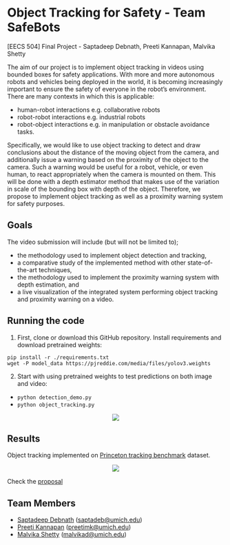 # Object Tracking for Safety - Team SafeBots

[EECS 504] Final Project - Saptadeep Debnath, Preeti Kannapan, Malvika Shetty

The aim of our project is to implement object tracking in videos using bounded boxes for safety applications. With more and more autonomous robots and vehicles being deployed in the world, it is becoming increasingly important to ensure the safety of everyone in the robot’s environment. There are many contexts in which this is applicable:
- human-robot interactions e.g. collaborative robots 
- robot-robot interactions e.g. industrial robots 
- robot-object interactions e.g. in manipulation or obstacle avoidance tasks. 

Specifically, we would like to use object tracking to detect and draw conclusions about the distance of the moving object from the camera, and additionally issue a warning based on the proximity of the object to the camera. Such a warning would be useful for a robot, vehicle, or even human, to react appropriately when the camera is mounted on them. This will be done with a depth estimator method that makes use of the variation in scale of the bounding box with depth of the object. Therefore, we propose to implement object tracking as well as a proximity warning system for safety purposes.

## Goals
The video submission will include (but will not be limited to);
- the methodology used to implement object detection and tracking,
- a comparative study of the implemented method with other state-of-the-art techniques, 
- the methodology used to implement the proximity warning system with depth estimation, and
- a live visualization of the integrated system performing object tracking and proximity warning on a video.


## Running the code

1. First, clone or download this GitHub repository. Install requirements and download pretrained weights:



```
pip install -r ./requirements.txt
wget -P model_data https://pjreddie.com/media/files/yolov3.weights
```

2. Start with using pretrained weights to test predictions on both image and video:

- `python detection_demo.py`
- `python object_tracking.py`

<p align="center">
    <img src="IMAGES/tracking_results.gif"></a>
</p>


## Results

Object tracking implemented on [Princeton tracking benchmark](https://tracking.cs.princeton.edu/dataset.html) dataset.

<p align="center">
    <img src="IMAGES/detection.gif">
</p>

<!-- ![alt-text](/report/ekf.gif) -->



Check the [proposal](https://github.com/eecs504-f20/object-tracking-for-safety/blob/master/EECS504_Proposal.pdf)

<!-- [final report](https://github.com/team16-mobrob-w20/inekf-localization/blob/master/EECS568_Team16_Report.pdf) and [video presentation](https://youtu.be/aILSsw7K2z8) for more details on implementation.  -->



## Team Members
- [Saptadeep Debnath](https://www.linkedin.com/in/saptadeep-deb/) (saptadeb@umich.edu)
- [Preeti Kannapan](https://www.linkedin.com/in/preeti-kannapan-646663170) (preetimk@umich.edu)
- [Malvika Shetty](https://www.linkedin.com/in/malvikadshetty) (malvikad@umich.edu)
